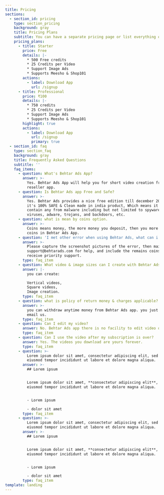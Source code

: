 ```yaml
---
title: Pricing
sections:
  - section_id: pricing
    type: section_pricing
    background: gray
    title: Pricing Plans
    subtitle: You can have a separate pricing page or list everything on the home page.
    pricing_plans:
      - title: Starter
        price: Free
        details: |-
          * 500 Free credits
          * 25 Credits per Video
          * Support Image Ads
          * Supports Meesho & Shop101
        actions:
          - label: Download App
            url: /signup
      - title: Professional
        price: ₹100
        details: |-
          * 750 credits
          * 25 Credits per Video
          * Support Image Ads
          * Supports Meesho & Shop101
        highlight: true
        actions:
          - label: Download App
            url: /signup
            primary: true
  - section_id: faq
    type: section_faq
    background: gray
    title: Frequently Asked Questions
    subtitle: ''
    faq_items:
      - question: What's Behtar Ads App?
        answer: >-
          Yes. Behtar Ads App will help you for short video creation from any
          reseller app.
      - question: Is Behtar Ads app Free and Safe?
        answer: >-
          Yes. Behtar Ads provides a nice free edition till december 2020, and
          it's 100% SAFE & Clean made in india product, Which means it does not
          contain any from malware including but not limited to spyware,
          viruses, adware, trojans, and backdoors, etc.
      - question: what is mean by coins option.
        answer: >-
          Coins means money, the more money you deposit, then you more will get
          coins in Behtar Ads App.
      - question: 'I met other error when using Behtar Ads, what can i do?'
        answer: >-
          Please capture the screenshot pictures of the error, then mail to
          support@behtarads.com for help, and include the remains coins to
          receive priority support.
        type: faq_item
      - question: What video & image sizes can I create with Behtar Ads?
        answer: |-
          you can create:

          Vertical videos,
          Square videos,
          Image creation.
        type: faq_item
      - question: what is policy of return money & charges applicable?
        answer: >-
          you can withdraw anytime money from Behtar Ads app. you just have to
          email us.
        type: faq_item
      - question: Can I edit my video?
        answer: No. Behtar Ads app there is no facility to edit video option.
        type: faq_item
      - question: Can I use the video after my subscription is over?
        answer: Yes. The videos you download are yours forever.
        type: faq_item
      - question: >-
          Lorem ipsum dolor sit amet, consectetur adipiscing elit, sed do
          eiusmod tempor incididunt ut labore et dolore magna aliqua.
        answer: >-
          ## Lorem ipsum


          Lorem ipsum dolor sit amet, **consectetur adipiscing elit**, sed do
          eiusmod tempor incididunt ut labore et dolore magna aliqua.


          - Lorem ipsum

          - dolor sit amet
        type: faq_item
      - question: >-
          Lorem ipsum dolor sit amet, consectetur adipiscing elit, sed do
          eiusmod tempor incididunt ut labore et dolore magna aliqua.
        answer: >-
          ## Lorem ipsum


          Lorem ipsum dolor sit amet, **consectetur adipiscing elit**, sed do
          eiusmod tempor incididunt ut labore et dolore magna aliqua.


          - Lorem ipsum

          - dolor sit amet
        type: faq_item
template: landing
---
```

